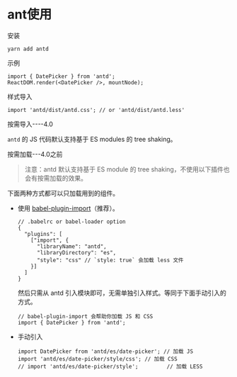 # ant使用

安装

~~~
yarn add antd
~~~

示例

~~~
import { DatePicker } from 'antd';
ReactDOM.render(<DatePicker />, mountNode);
~~~

样式导入

~~~
import 'antd/dist/antd.css'; // or 'antd/dist/antd.less'
~~~

按需导入----4.0

`antd` 的 JS 代码默认支持基于 ES modules 的 tree shaking。 

按需加载---4.0之前

> 注意：antd 默认支持基于 ES module 的 tree shaking，不使用以下插件也会有按需加载的效果。

下面两种方式都可以只加载用到的组件。

- 使用 [babel-plugin-import](https://github.com/ant-design/babel-plugin-import)（推荐）。

  ```
  // .babelrc or babel-loader option
  {
    "plugins": [
      ["import", {
        "libraryName": "antd",
        "libraryDirectory": "es",
        "style": "css" // `style: true` 会加载 less 文件
      }]
    ]
  }
  ```

  然后只需从 antd 引入模块即可，无需单独引入样式。等同于下面手动引入的方式。

  ```
  // babel-plugin-import 会帮助你加载 JS 和 CSS
  import { DatePicker } from 'antd';
  ```

- 手动引入

  ```
  import DatePicker from 'antd/es/date-picker'; // 加载 JS
  import 'antd/es/date-picker/style/css'; // 加载 CSS
  // import 'antd/es/date-picker/style';         // 加载 LESS
  ```



